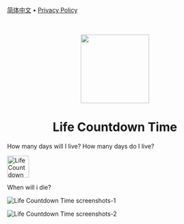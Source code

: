 [简体中文](./README.zh.md) • [Privacy Policy](./privacy-policy.md)

<div align="center">
	<br />
	<br />
	<img src="https://github.com/jaywcjlove/life-countdown-time/assets/1680273/70bf83db-c1b0-4187-ad9c-dee7a99ab1ca" width="160" height="160">
	<h1>Life Countdown Time</h1>
</div>

How many days will I live? How many days do I live? 

<a target="_blank" href="https://apps.apple.com/app/life-countdown-time/id6479194014" title="Life Countdown Time for macOS">
  <img alt="Life Countdown Time AppStore" src="https://tools.applemediaservices.com/api/badges/download-on-the-mac-app-store/black/en-us?size=250x83&amp;releaseDate=1705968000" height="51">
</a>

When will i die? 

![Life Countdown Time screenshots-1](https://github.com/jaywcjlove/life-countdown-time/assets/1680273/c5cf5ed7-b21a-44e3-be30-4d0858c9a5be)

![Life Countdown Time screenshots-2](https://github.com/jaywcjlove/life-countdown-time/assets/1680273/fcdf35be-d72e-42d7-aaca-9ac5054cc5ae)